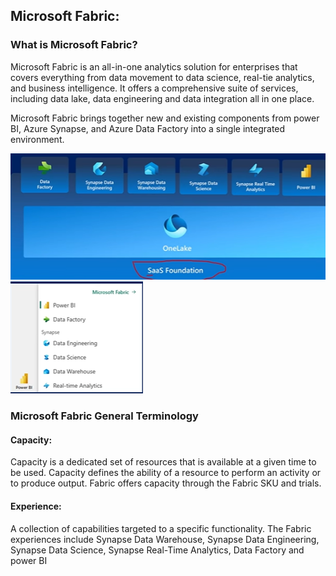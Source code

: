 ## Microsoft Fabric:
### What is Microsoft Fabric?
Microsoft Fabric is an all-in-one analytics solution for enterprises that covers everything from data movement to data science, real-tie analytics, and business intelligence. It offers a comprehensive suite of services, including data lake, data engineering and data integration all in one place.

Microsoft Fabric brings together new and existing components from power BI, Azure Synapse, and Azure Data Factory into a single integrated environment.

![alt text](image.png)
![alt text](image-1.png)

### Microsoft Fabric General Terminology 

#### Capacity: 
Capacity is a dedicated set of resources that is available at a given time to be used. Capacity defines the ability of a resource to perform an activity or to produce output. Fabric offers capacity through the Fabric SKU and trials.

#### Experience:
A collection of capabilities targeted to a specific functionality. The Fabric experiences include Synapse Data Warehouse, Synapse Data Engineering, Synapse Data Science, Synapse Real-Time Analytics, Data Factory and power BI
